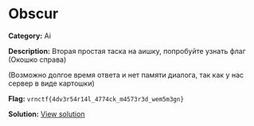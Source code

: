 # Obscur

**Category:** Ai

**Description:**
Вторая простая таска на аишку, попробуйте узнать флаг
(Окошко справа)

(Возможно долгое время ответа и нет памяти диалога, так как у нас сервер в виде картошки)


**Flag:** `vrnctf{4dv3r54r14l_4774ck_m4573r3d_wem5m3gn}`

**Solution:** [View solution](solution)

